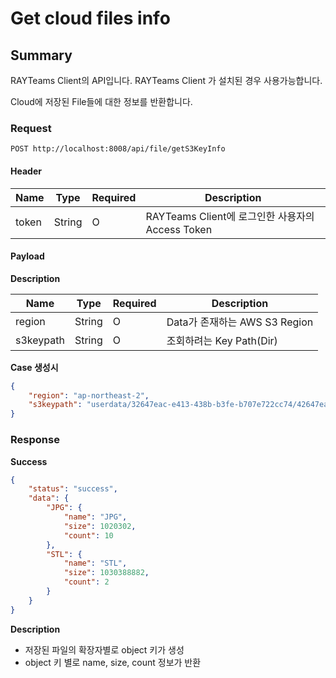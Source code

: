 # Get cloud files info

## Summary

RAYTeams Client의 API입니다. RAYTeams Client 가 설치된 경우 사용가능합니다.

Cloud에 저장된 File들에 대한 정보를 반환합니다.

### Request

```
POST http://localhost:8008/api/file/getS3KeyInfo
```

#### Header

| Name | Type | Required | Description |
| --- | --- | --- | --- |
| token | String | O | RAYTeams Client에 로그인한 사용자의 Access Token |

#### Payload

**Description**

| Name | Type | Required | Description |
| --- | --- | --- | --- |
| region | String | O  | Data가 존재하는 AWS S3 Region |
| s3keypath | String | O  | 조회하려는 Key Path(Dir) |

**Case 생성시**
```JSON
{ 
    "region": "ap-northeast-2",
    "s3keypath": "userdata/32647eac-e413-438b-b3fe-b707e722cc74/42647eac-e413-438b-b3fe-b707e722cc75/P-0001/Test-a-2022101101"
}
```

### Response

**Success**
```JSON
{
    "status": "success",
    "data": {
        "JPG": {
            "name": "JPG",
            "size": 1020302,
            "count": 10
        },
        "STL": {
            "name": "STL",
            "size": 1030388882,
            "count": 2
        }
    }
}
```

**Description**

* 저장된 파일의 확장자별로 object 키가 생성
* object 키 별로 name, size, count 정보가 반환
